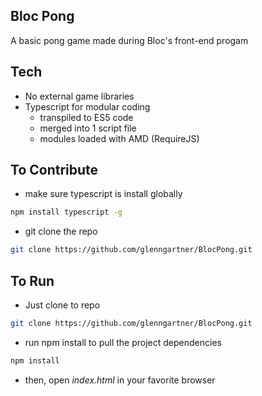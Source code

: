 Bloc Pong
-

A basic pong game made during Bloc's front-end progam

Tech
-

- No external game libraries
- Typescript for modular coding
    - transpiled to ES5 code
    - merged into 1 script file
    - modules loaded with AMD (RequireJS)

To Contribute
-

- make sure typescript is install globally
```bash
npm install typescript -g
```
- git clone the repo
```bash
git clone https://github.com/glenngartner/BlocPong.git
```

To Run 
-
- Just clone to repo
```bash
git clone https://github.com/glenngartner/BlocPong.git
```
- run npm install to pull the project dependencies
```bash
npm install
```
- then, open _index.html_ in your favorite browser


